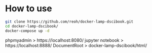 # How to use

```bash
git clone https://github.com/reoh/docker-lamp-dscibook.git
cd docker-lamp-dscibook/
docker-compose up -d
```

phpmyadmin > https://localhost:8080/
jupyter notebook > https://localhost:8888/
DocumentRoot > docker-lamp-dscibook/html/
